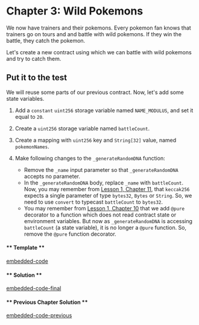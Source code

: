 # Chapter 3: Wild Pokemons

We now have trainers and their pokemons. Every pokemon fan knows that trainers go on tours and and battle with wild pokemons. If they win the battle, they catch the pokemon.

Let's create a new contract using which we can battle with wild pokemons and try to catch them.

## Put it to the test

We will reuse some parts of our previous contract. Now, let's add some state variables.

1. Add a `constant` `uint256` storage variable named `NAME_MODULUS`, and set it equal to `20`.

2. Create a `uint256` storage variable named `battleCount`.

3. Create a mapping with `uint256` key and `String[32]` value, named `pokemonNames`.

4. Make following changes to the `_generateRandomDNA` function:

   - Remove the `_name` input parameter so that `_generateRandomDNA` accepts no parameter.
   - In the `_generateRandomDNA` body, replace `_name` with `battleCount`. Now, you may remember from [Lesson 1, Chapter 11](/1/keccak256-and-typecasting), that `keccak256` expects a single parameter of type `bytes32`, `Bytes` or `String`. So, we need to use `convert` to typecast `battleCount` to `bytes32`.
   - You may remember from [Lesson 1, Chapter 10](/1/more_on_functions) that we add `@pure` decorator to a function which does not read contract state or environment variables. But now as `_generateRandomDNA` is accessing `battleCount` (a state variable), it is no longer a `@pure` function. So, remove the `@pure` function decorator.

<!-- tabs:start -->

#### ** Template **

[embedded-code](../assets/2/2.3-template-code.vy ':include :type=code embed-template')

#### ** Solution **

[embedded-code-final](../assets/2/2.3-finished-code.vy ':include :type=code embed-final')

#### ** Previous Chapter Solution **

[embedded-code-previous](../assets/2/2.2-finished-code.vy ':include :type=code embed-previous')

<!-- tabs:end -->
